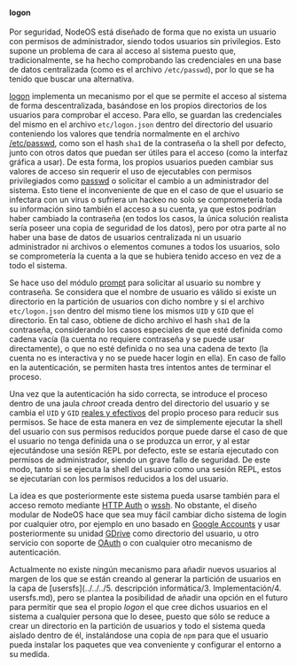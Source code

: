 #### logon

Por seguridad, NodeOS está diseñado de forma que no exista un usuario con
permisos de administrador, siendo todos usuarios sin privilegios. Esto supone un
problema de cara al acceso al sistema puesto que, tradicionalmente, se ha hecho
comprobando las credenciales en una base de datos centralizada (como es el
archivo `/etc/passwd`), por lo que se ha tenido que buscar una alternativa.

[logon](https://github.com/piranna/logon) implementa un mecanismo por el que se
permite el acceso al sistema de forma descentralizada, basándose en los propios
directorios de los usuarios para comprobar el acceso. Para ello, se guardan las
credenciales del mismo en el archivo `etc/logon.json` dentro del directorio del
usuario conteniendo los valores que tendría normalmente en el archivo
[/etc/passwd](http://linux.die.net/man/5/passwd), como son el hash `sha1` de la
contraseña o la shell por defecto, junto con otros datos que puedan ser útiles
para el acceso (como la interfaz gráfica a usar). De esta forma, los propios
usuarios pueden cambiar sus valores de acceso sin requerir el uso de ejecutables
con permisos privilegiados como [passwd](http://linux.die.net/man/1/passwd) o
solicitar el cambio a un administrador del sistema. Esto tiene el inconveniente
de que en el caso de que el usuario se infectara con un virus o sufriera un
hackeo no solo se comprometería toda su información sino también el acceso a su
cuenta, ya que estos podrían haber cambiado la contraseña (en todos los casos,
la única solución realista sería poseer una copia de seguridad de los datos),
pero por otra parte al no haber una base de datos de usuarios centralizada ni un
usuario administrador ni archivos o elementos comunes a todos los usuarios, solo
se comprometería la cuenta a la que se hubiera tenido acceso en vez de a todo el
sistema.

Se hace uso del módulo [prompt](http://github.com/flatiron/prompt) para solicitar
al usuario su nombre y contraseña. Se considera que el nombre de usuario es
válido si existe un directorio en la partición de usuarios con dicho nombre y si
el archivo `etc/logon.json` dentro del mismo tiene los mismos `UID` y `GID` que
el directorio. En tal caso, obtiene de dicho archivo el hash `sha1` de la
contraseña, considerando los casos especiales de que esté definida como cadena
vacía (la cuenta no requiere contraseña y se puede usar directamente), o que no
esté definida o no sea una cadena de texto (la cuenta no es interactiva y no se
puede hacer login en ella). En caso de fallo en la autenticación, se permiten
hasta tres intentos antes de terminar el proceso.

Una vez que la autenticación ha sido correcta, se introduce el proceso dentro de
una jaula *chroot* creada dentro del directorio del usuario y se cambia el `UID`
y `GID` [reales y efectivos](http://linux.die.net/man/2/setreuid) del propio
proceso para reducir sus permisos. Se hace de esta manera en vez de simplemente
ejecutar la shell del usuario con sus permisos reducidos porque puede darse el
caso de que el usuario no tenga definida una o se produzca un error, y al estar
ejecutándose una sesión REPL por defecto, este se estaría ejecutado con permisos
de administrador, siendo un grave fallo de seguridad. De este modo, tanto si se
ejecuta la shell del usuario como una sesión REPL, estos se ejecutarían con los
permisos reducidos a los del usuario.

La idea es que posteriormente este sistema pueda usarse también para el acceso
remoto mediante [HTTP Auth](https://tools.ietf.org/html/rfc2617) o
[wssh](https://www.npmjs.com/package/wssh). No obstante, el diseño modular de
NodeOS hace que sea muy fácil cambiar dicho sistema de login por cualquier otro,
por ejemplo en uno basado en [Google Accounts](https://myaccount.google.com) y
usar posteriormente su unidad [GDrive](https://drive.google.com) como directorio
del usuario, u otro servicio con soporte de [OAuth](http://oauth.net) o con
cualquier otro mecanismo de autenticación.

Actualmente no existe ningún mecanismo para añadir nuevos usuarios al margen de
los que se están creando al generar la partición de usuarios en la capa de
[usersfs](../../../5. descripción informática/3. Implementación/4. usersfs.md),
pero se plantea la posibilidad de añadir una opción en el futuro para permitir
que sea el propio *logon* el que cree dichos usuarios en el sistema a cualquier
persona que lo desee, puesto que sólo se reduce a crear un directorio en la
partición de usuarios y todo el sistema queda aislado dentro de él, instalándose
una copia de `npm` para que el usuario pueda instalar los paquetes que vea
conveniente y configurar el entorno a su medida.
